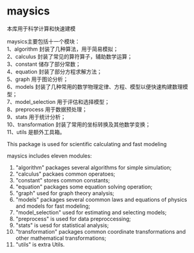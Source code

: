 # maysics
本库用于科学计算和快速建模

maysics主要包括十一个模块：<br/>
1、algorithm 封装了几种算法，用于简易模拟；<br/>
2、calculus 封装了常见的算符算子，辅助数学运算；<br/>
3、constant 储存了部分常数；<br/>
4、equation 封装了部分方程求解方法；<br/>
5、graph 用于图论分析；<br/>
6、models 封装了几种常用的数学物理定律、方程、模型以便快速构建数理模型；<br/>
7、model_selection 用于评估和选择模型；<br/>
8、preprocess 用于数据预处理；<br/>
9、stats 用于统计分析；<br/>
10、transformation 封装了常用的坐标转换及其他数学变换；<br/>
11、utils 是额外工具箱。<br/>


This package is used for scientific calculating and fast modeling

maysics includes eleven modules:<br/>
1. "algorithm" packages several algorithms for simple simulation;<br/>
2. "calculus" packaes common operatoes;<br/>
3. "constant" stores common constants;<br/>
4. "equation" packages some equation solving operation;<br/>
5. "graph" used for graph theory analysis;<br/>
6. "models" packages several coommon laws and equations of physics and models for fast modeling;<br/>
7. "model_selection" used for estimating and selecting models;<br/>
8. "preprocess" is used for data preproccessing;<br/>
9. "stats" is uesd for statistical analysis;<br/>
10. "transformation" packages common coordinate transformations and other mathematical transformations;<br/>
11. "utils" is extra Utils.
